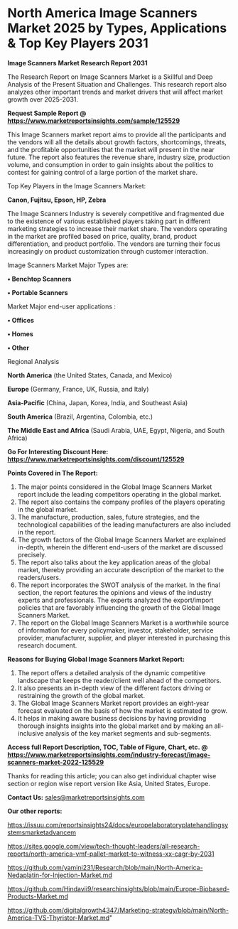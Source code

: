 # North America Image Scanners Market 2025 by Types, Applications & Top Key Players 2031

<strong>Image Scanners Market Research Report 2031</strong>

The Research Report on Image Scanners Market is a Skillful and Deep Analysis of the Present Situation and Challenges. This research report also analyzes other important trends and market drivers that will affect market growth over 2025-2031.

<strong>Request Sample Report @ <a href=https://www.marketreportsinsights.com/sample/125529>https://www.marketreportsinsights.com/sample/125529</a></strong>

This Image Scanners market report aims to provide all the participants and the vendors will all the details about growth factors, shortcomings, threats, and the profitable opportunities that the market will present in the near future. The report also features the revenue share, industry size, production volume, and consumption in order to gain insights about the politics to contest for gaining control of a large portion of the market share.

Top Key Players in the Image Scanners Market:

<strong>Canon, Fujitsu, Epson, HP, Zebra</strong>

The Image Scanners Industry is severely competitive and fragmented due to the existence of various established players taking part in different marketing strategies to increase their market share. The vendors operating in the market are profiled based on price, quality, brand, product differentiation, and product portfolio. The vendors are turning their focus increasingly on product customization through customer interaction.

Image Scanners Market Major Types are:

<strong>• Benchtop Scanners

• Portable Scanners</strong>

Market Major end-user applications :

<strong>• Offices

• Homes

• Other</strong>

Regional Analysis

</u><strong><b>North America</b></strong> (the United States, Canada, and Mexico)

<strong><b>Europe </b></strong>(Germany, France, UK, Russia, and Italy)

<strong><b>Asia-Pacific</b></strong> (China, Japan, Korea, India, and Southeast Asia)

<strong><b>South America</b></strong> (Brazil, Argentina, Colombia, etc.)

<strong><b>The Middle East and Africa</b></strong> (Saudi Arabia, UAE, Egypt, Nigeria, and South Africa)

<strong>Go For Interesting Discount Here: <a href=https://www.marketreportsinsights.com/discount/125529>https://www.marketreportsinsights.com/discount/125529</a></strong>

<strong>Points Covered in The Report:</strong>
<ol>
  <li>The major points considered in the Global Image Scanners Market report include the leading competitors operating in the global market.</li>
  <li>The report also contains the company profiles of the players operating in the global market.</li>
  <li>The manufacture, production, sales, future strategies, and the technological capabilities of the leading manufacturers are also included in the report.</li>
  <li>The growth factors of the Global Image Scanners Market are explained in-depth, wherein the different end-users of the market are discussed precisely.</li>
  <li>The report also talks about the key application areas of the global market, thereby providing an accurate description of the market to the readers/users.</li>
  <li>The report incorporates the SWOT analysis of the market. In the final section, the report features the opinions and views of the industry experts and professionals. The experts analyzed the export/import policies that are favorably influencing the growth of the Global Image Scanners Market.</li>
  <li>The report on the Global Image Scanners Market is a worthwhile source of information for every policymaker, investor, stakeholder, service provider, manufacturer, supplier, and player interested in purchasing this research document.</li>
</ol>
<strong>Reasons for Buying Global Image Scanners Market Report:</strong>

<ol>
  <li>The report offers a detailed analysis of the dynamic competitive landscape that keeps the reader/client well ahead of the competitors.</li>
  <li>It also presents an in-depth view of the different factors driving or restraining the growth of the global market.</li>
  <li>The Global Image Scanners Market report provides an eight-year forecast evaluated on the basis of how the market is estimated to grow.</li>
  <li>It helps in making aware business decisions by having providing thorough insights insights into the global market and by making an all-inclusive analysis of the key market segments and sub-segments.</li>
</ol>
<strong>Access full Report Description, TOC, Table of Figure, Chart, etc. @ <a href=https://www.marketreportsinsights.com/industry-forecast/image-scanners-market-2022-125529>https://www.marketreportsinsights.com/industry-forecast/image-scanners-market-2022-125529</a></strong>


Thanks for reading this article; you can also get individual chapter wise section or region wise report version like Asia, United States, Europe.

<strong>Contact Us:</strong>
sales@marketreportsinsights.com

<strong>Our other reports:</strong>

<a href=https://issuu.com/reportsinsights24/docs/europelaboratoryplatehandlingsystemsmarketadvancem>https://issuu.com/reportsinsights24/docs/europelaboratoryplatehandlingsystemsmarketadvancem</a>

<a href=https://sites.google.com/view/tech-thought-leaders/all-research-reports/north-america-vmf-pallet-market-to-witness-xx-cagr-by-2031>https://sites.google.com/view/tech-thought-leaders/all-research-reports/north-america-vmf-pallet-market-to-witness-xx-cagr-by-2031</a>

<a href=https://github.com/yamini231/Research/blob/main/North-America-Nedaplatin-for-Injection-Market.md>https://github.com/yamini231/Research/blob/main/North-America-Nedaplatin-for-Injection-Market.md</a>

<a href=https://github.com/Hindavii9/researchinsights/blob/main/Europe-Biobased-Products-Market.md>https://github.com/Hindavii9/researchinsights/blob/main/Europe-Biobased-Products-Market.md</a>

<a href=https://github.com/digitalgrowth4347/Marketing-strategy/blob/main/North-America-TVS-Thyristor-Market.md>https://github.com/digitalgrowth4347/Marketing-strategy/blob/main/North-America-TVS-Thyristor-Market.md</a>"
